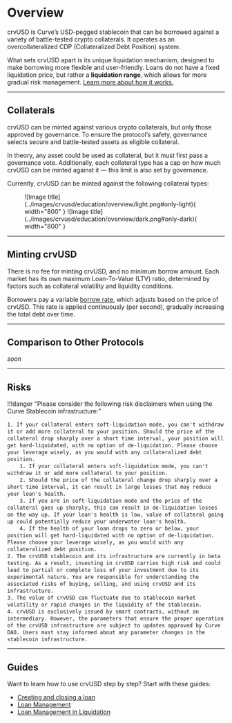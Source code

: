 <h1>Overview</h1>

crvUSD is Curve’s USD-pegged stablecoin that can be borrowed against a variety of battle-tested crypto collaterals. It operates as an overcollateralized CDP (Collateralized Debt Position) system.

What sets crvUSD apart is its unique liquidation mechanism, designed to make borrowing more flexible and user-friendly. Loans do not have a fixed liquidation price, but rather a **liquidation range**, which allows for more gradual risk management. [Learn more about how it works.](liquidations.md)

---

## **Collaterals**

crvUSD can be minted against various crypto collaterals, but only those approved by governance. To ensure the protocol’s safety, governance selects secure and battle-tested assets as eligible collateral.

In theory, any asset could be used as collateral, but it must first pass a governance vote. Additionally, each collateral type has a cap on how much crvUSD can be minted against it — this limit is also set by governance.

Currently, crvUSD can be minted against the following collateral types:

<figure markdown="span">
    ![Image title](../images/crvusd/education/overview/light.png#only-light){ width="800" }
    ![Image title](../images/crvusd/education/overview/dark.png#only-dark){ width="800" }
<figcaption></figcaption>
</figure>

---

## **Minting crvUSD**

There is no fee for minting crvUSD, and no minimum borrow amount. Each market has its own maximum Loan-To-Value (LTV) ratio, determined by factors such as collateral volatility and liquidity conditions.

Borrowers pay a variable [borrow rate](borrow-rate.md), which adjusts based on the price of crvUSD. This rate is applied continuously (per second), gradually increasing the total debt over time.

---

## **Comparison to Other Protocols**

*soon*

---

## **Risks**

!!!danger "Please consider the following risk disclaimers when using the Curve Stablecoin infrastructure:"

    1. If your collateral enters soft-liquidation mode, you can't withdraw it or add more collateral to your position. Should the price of the collateral drop sharply over a short time interval, your position will get hard-liquidated, with no option of de-liquidation. Please choose your leverage wisely, as you would with any collateralized debt position.
        1. If your collateral enters soft-liquidation mode, you can't withdraw it or add more collateral to your position.
        2. Should the price of the collateral change drop sharply over a short time interval, it can result in large losses that may reduce your loan's health.
        3. If you are in soft-liquidation mode and the price of the collateral goes up sharply, this can result in de-liquidation losses on the way up. If your loan's health is low, value of collateral going up could potentially reduce your underwater loan's health.
        4. If the health of your loan drops to zero or below, your position will get hard-liquidated with no option of de-liquidation. Please choose your leverage wisely, as you would with any collateralized debt position.
    2. The crvUSD stablecoin and its infrastructure are currently in beta testing. As a result, investing in crvUSD carries high risk and could lead to partial or complete loss of your investment due to its experimental nature. You are responsible for understanding the associated risks of buying, selling, and using crvUSD and its infrastructure.
    3. The value of crvUSD can fluctuate due to stablecoin market volatility or rapid changes in the liquidity of the stablecoin.
    4. crvUSD is exclusively issued by smart contracts, without an intermediary. However, the parameters that ensure the proper operation of the crvUSD infrastructure are subject to updates approved by Curve DAO. Users must stay informed about any parameter changes in the stablecoin infrastructure.

---

## **Guides**

Want to learn how to use crvUSD step by step? Start with these guides:

- [Creating and closing a loan](./guides/open-and-close.md)  
- [Loan Management](./guides/loan-management.md)  
- [Loan Management in Liquidation](./guides/liquidation.md)
